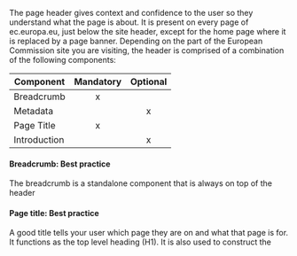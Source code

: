 The page header gives context and confidence to the user so they understand what the page is about. It is present on every page of ec.europa.eu, just below the site header, except for the home page where it is replaced by a page banner.
Depending on the part of the European Commission site you are visiting, the header is comprised of a combination of the following components:

| Component     | Mandatory     | Optional  |
| ------------- |:-------------:|:---------:|
| Breadcrumb    |           x   |           |
| Metadata      |               |   x       |
| Page Title    |           x   |           |
| Introduction  |               |   x       |

#### Breadcrumb: Best practice 

The breadcrumb is a standalone component that is always on top of the header

#### Page title: Best practice 

A good title tells your user which page they are on and what that page is for. It functions as the top level heading (H1). It is also used to construct the <title> element. It has a maximum of 60 characters.
  
#### Introduction: Best practice 

Important: the page description should be as accurate as possible, as users often arrive on a page via a search engine or a link, and will not have the context provided through normal site navigation. Users should not have to navigate backward or forwards in the architecture to understand what the page is about.

Usability tests have shown that people do not read an introduction when they land on a new page for the first time. Users tend to fixate on titles, then dive into the content below, maintaining an F-shaped reading pattern that ignores the introduction. This is true for landing pages as well as for detail pages. It is therefore strongly recommended to keep the introductory text to one line max, or to omit it all together.

#### Metadata: Best practice 
A maximum of 3 metadata items can be added, such as content type, author and publication date. The meta-line can also contain a label, to show the status of the information displayed (metadata items act as a signpost for the user to recognise the type of data presented)
